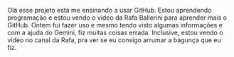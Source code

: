 Olá esse projeto está me ensinando a usar GitHub. 
Estou aprendendo programação e estou vendo o vídeo da Rafa Ballerini para aprender mais o GitHub.
Ontem fui fazer uso e mesmo tendo visto algumas informações e com a ajuda do Gemini, fiz muitas coisas errada.
Inclusive, estou vendo o vídeo no canal da Rafa, pra ver se eu consigo arrumar a bagunça que eu fiz.